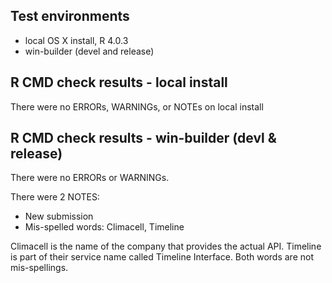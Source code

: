 ## Test environments
* local OS X install, R 4.0.3
* win-builder (devel and release)

## R CMD check results - local install

There were no ERRORs, WARNINGs, or NOTEs on local install

## R CMD check results - win-builder (devl & release)

There were no ERRORs or WARNINGs.

There were 2 NOTES:

* New submission
* Mis-spelled words: Climacell, Timeline

Climacell is the name of the company that provides the actual API. Timeline is part of their service name called Timeline Interface. Both words are not mis-spellings.
